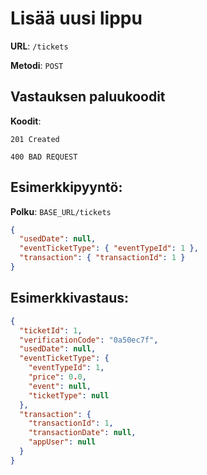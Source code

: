 # Lisää uusi lippu

**URL**: `/tickets`

**Metodi**: `POST`

## Vastauksen paluukoodit

**Koodit**:

`201 Created`

`400 BAD REQUEST`

## Esimerkkipyyntö:

**Polku**: `BASE_URL/tickets`

```json
{
  "usedDate": null,
  "eventTicketType": { "eventTypeId": 1 },
  "transaction": { "transactionId": 1 }
}
```

## Esimerkkivastaus:

```json
{
  "ticketId": 1,
  "verificationCode": "0a50ec7f",
  "usedDate": null,
  "eventTicketType": {
    "eventTypeId": 1,
    "price": 0.0,
    "event": null,
    "ticketType": null
  },
  "transaction": {
    "transactionId": 1,
    "transactionDate": null,
    "appUser": null
  }
}
```
